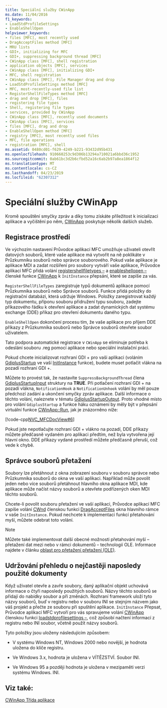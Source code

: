 ```yaml
---
title: Speciální služby CWinApp
ms.date: 11/04/2016
f1_keywords:
- LoadStdProfileSettings
- EnableShellOpen
helpviewer_keywords:
- files [MFC], most recently used
- DragAcceptFiles method [MFC]
- MRU lists
- GDI+, initializing for MFC
- GDI+, suppressing background thread [MFC]
- CWinApp class [MFC], shell registration
- application objects [MFC], services
- CWinApp class [MFC], initializing GDI+
- MFC, shell registration
- CWinApp class [MFC], File Manager drag and drop
- LoadStdProfileSettings method [MFC]
- MFC, most-recently-used file list
- RegisterShellFileTypes method [MFC]
- drag and drop [MFC], files
- registering file types
- Shell, registering file types
- services, provided by CWinApp
- CWinApp class [MFC], recently used documents
- CWinApp class [MFC], services
- files [MFC], drag and drop
- EnableShellOpen method [MFC]
- registry [MFC], most recently used files
- MFC, file operations
- registration [MFC], shell
ms.assetid: 0480cd01-f629-4249-b221-93432d95b431
ms.openlocfilehash: 910660253c9d306b13294a710021a6bbd36c1952
ms.sourcegitcommit: 0ab61bc3d2b6cfbd52a16c6ab2b97a8ea1864f12
ms.translationtype: MT
ms.contentlocale: cs-CZ
ms.lasthandoff: 04/23/2019
ms.locfileid: "62307312"
---
```

# <a name="special-cwinapp-services"></a>Speciální služby CWinApp

Kromě spouštění smyčky zpráv a díky tomu získáte příležitost k inicializaci aplikace a vyčištění po něm, [CWinApp](../mfc/reference/cwinapp-class.md) poskytuje několik dalších služeb.

##  <a name="_core_shell_registration"></a> Registrace prostředí

Ve výchozím nastavení Průvodce aplikací MFC umožňuje uživateli otevřít datových souborů, které vaše aplikace má vytvořit na ně poklikáte v Průzkumníku souborů nebo správce souborového. Pokud vaše aplikace je aplikace MDI a zadat rozšíření pro soubory vytváří vaše aplikace, Průvodce aplikací MFC přidá volání [registershellfiletypes –](../mfc/reference/cwinapp-class.md#registershellfiletypes) a [enableshellopen –](../mfc/reference/cwinapp-class.md#enableshellopen)členské funkce [CWinApp](../mfc/reference/cwinapp-class.md) k `InitInstance` přepsání, které se zapíše za vás.

`RegisterShellFileTypes` zaregistruje typů dokumentů aplikace pomocí Průzkumníka souborů nebo Správce souborů. Funkce přidá položky do registrační databázi, která udržuje Windows. Položky zaregistrovat každý typ dokumentu, příponu souboru přidružení typu souboru, zadejte příkazového řádku k otevření aplikace a zadat dynamických dat systému exchange (DDE) příkaz pro otevření dokumentu daného typu.

`EnableShellOpen` dokončení procesu tím, že vaše aplikace pro příjem DDE příkazy z Průzkumníka souborů nebo Správce souborů otevřete soubor uživatelem.

Tato podpora automatické registrace v `CWinApp` se eliminuje potřeba k odeslání souboru .reg pomocí aplikace nebo speciální instalační práci.

Pokud chcete inicializovat rozhraní GDI + pro vaši aplikaci (voláním [GdiplusStartup](/windows/desktop/api/gdiplusinit/nf-gdiplusinit-gdiplusstartup) ve vaší [InitInstance](../mfc/reference/cwinapp-class.md#initinstance) funkce), budete muset potlačit vlákna na pozadí rozhraní GDI +.

Můžete to provést tak, že nastavíte `SuppressBackgroundThread` člena [GdiplusStartupInput](/windows/desktop/api/gdiplusinit/ns-gdiplusinit-gdiplusstartupinput) struktury na **TRUE**. Při potlačení rozhraní GDI + na pozadí vlákna, `NotificationHook` a `NotificationUnhook` volání by měl pouze předchozí zadání a ukončení smyčky zpráv aplikace. Další informace o těchto volání, naleznete v tématu [GdiplusStartupOutput](/windows/desktop/api/gdiplusinit/ns-gdiplusinit-gdiplusstartupoutput). Proto vhodné místo pro volání `GdiplusStartup` a funkce háku oznámení by měly být v přepsání virtuální funkce [CWinApp::Run](../mfc/reference/cwinapp-class.md#run), jak je znázorněno níže:

[!code-cpp[NVC_MFCDocView#6](../mfc/codesnippet/cpp/special-cwinapp-services_1.cpp)]

Pokud jste nepotlačujte rozhraní GDI + vlákno na pozadí, DDE příkazy můžete předčasně vydaném pro aplikaci předtím, než byla vytvořena její hlavní okno. DDE příkazy vydané prostředí můžete předčasně přeruší, což vede k chybě.

##  <a name="_core_file_manager_drag_and_drop"></a> Správce souborů přetažení

Soubory lze přetáhnout z okna zobrazení souboru v souboru správce nebo Průzkumníka souborů do okna ve vaší aplikaci. Například může povolit jeden nebo více souborů přetáhnout hlavního okna aplikace MDI, kde aplikace může načíst názvy souborů a otevřete podřízených oken MDI těchto souborů.

Chcete-li povolit souboru přetažení ve vaší aplikaci, Průvodce aplikací MFC zapíše volání [CWnd](../mfc/reference/cwnd-class.md) členskou funkci [DragAcceptFiles](../mfc/reference/cwnd-class.md#dragacceptfiles) okna hlavního rámce v vaše `InitInstance`. Pokud nechcete k implementaci funkcí přetahování myší, můžete odebrat toto volání.

> [!NOTE]
>  Můžete také implementovat další obecné možnosti přetahování myší – přetažení dat mezi nebo v rámci dokumentů – technologií OLE. Informace najdete v článku [oblast pro přetažení přetažení (OLE)](../mfc/drag-and-drop-ole.md).

##  <a name="_core_keeping_track_of_the_most_recently_used_documents"></a> Udržování přehledu o nejčastěji naposledy použité dokumenty

Když uživatel otevře a zavře soubory, daný aplikační objekt uchovává informace o čtyři naposledy použitých souborů. Názvy těchto souborů se přidají do nabídky soubor a při změnách. Rozhraní framework uloží tyto názvy souborů, buď v registru nebo v souboru INI se stejným názvem jako váš projekt a přečte ze souboru při spuštění aplikace. `InitInstance` Přepsat, Průvodce aplikací MFC vytvoří pro vás spravujeme volání [CWinApp](../mfc/reference/cwinapp-class.md) členskou funkci [loadstdprofilesettings –](../mfc/reference/cwinapp-class.md#loadstdprofilesettings), což způsobí načtení informací z registru nebo INI soubor, včetně použít názvy souborů.

Tyto položky jsou uloženy následujícím způsobem:

- V systému Windows NT, Windows 2000 nebo novější, je hodnota uložena do klíče registru.

- Ve Windows 3.x, hodnota je uložena v VÍTĚZSTVÍ. Soubor INI.

- Ve Windows 95 a později hodnota je uložena v mezipaměti verzi systému Windows. INI.

## <a name="see-also"></a>Viz také:

[CWinApp Třída aplikace](../mfc/cwinapp-the-application-class.md)
